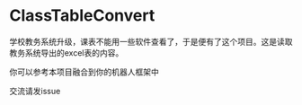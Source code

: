 # ClassTableConvert

学校教务系统升级，课表不能用一些软件查看了，于是便有了这个项目。这是读取教务系统导出的excel表的内容。

你可以参考本项目融合到你的机器人框架中

交流请发issue
